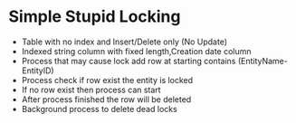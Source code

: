 ﻿# Simple Stupid Locking
* Table with no index and Insert/Delete only (No Update)
* Indexed string column with fixed length,Creation date column
* Process that may cause lock add row at starting contains (EntityName-EntityID)
* Process check if row exist the entity is locked
* If no row exist then process can start
* After process finished the row will be deleted
* Background process to delete dead locks
